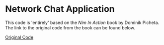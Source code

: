 # Network Chat Application
This code is 'entirely' based on the _Nim In Action_ book by Dominik Picheta.
The link to the original code from the book can be found below.

[Original Code](https://github.com/dom96/nim-in-action-code)
